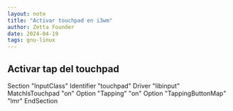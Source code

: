 ```yaml
---
layout: note
title: "Activar touchpad en i3wm"
author: Zetta Founder
date: 2024-04-19
tags: gnu-linux
---
```


## Activar tap del touchpad

Section "InputClass"
Identifier "touchpad"
Driver "libinput"
MatchIsTouchpad "on"
Option "Tapping" "on"
Option "TappingButtonMap" "lmr"
EndSection